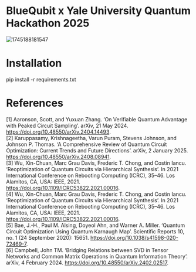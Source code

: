 # BlueQubit x Yale University Quantum Hackathon 2025

![1745188181547](https://github.com/user-attachments/assets/52cdd191-4f64-4695-9af0-13e92330c4af)

# Installation

pip install -r requirements.txt

# References
[1] Aaronson, Scott, and Yuxuan Zhang. ‘On Verifiable Quantum Advantage with Peaked Circuit Sampling’. arXiv, 21 May 2024. https://doi.org/10.48550/arXiv.2404.14493. <br/>
[2] Karuppasamy, Krishnageetha, Varun Puram, Stevens Johnson, and Johnson P. Thomas. ‘A Comprehensive Review of Quantum Circuit Optimization: Current Trends and Future Directions’. arXiv, 2 January 2025. https://doi.org/10.48550/arXiv.2408.08941. <br/>
[3] Wu, Xin-Chuan, Marc Grau Davis, Frederic T. Chong, and Costin Iancu. ‘Reoptimization of Quantum Circuits via Hierarchical Synthesis’. In 2021 International Conference on Rebooting Computing (ICRC), 35–46. Los Alamitos, CA, USA: IEEE, 2021. https://doi.org/10.1109/ICRC53822.2021.00016. <br/>
[4] Wu, Xin-Chuan, Marc Grau Davis, Frederic T. Chong, and Costin Iancu. ‘Reoptimization of Quantum Circuits via Hierarchical Synthesis’. In 2021 International Conference on Rebooting Computing (ICRC), 35–46. Los Alamitos, CA, USA: IEEE, 2021. https://doi.org/10.1109/ICRC53822.2021.00016. <br/>
[5] Bae, J.-H., Paul M. Alsing, Doyeol Ahn, and Warner A. Miller. ‘Quantum Circuit Optimization Using Quantum Karnaugh Map’. Scientific Reports 10, no. 1 (24 September 2020): 15651. https://doi.org/10.1038/s41598-020-72469-7. <br/>
[6] Campbell, John TM. ‘Bridging Relations between SVD in Tensor Networks and Common Matrix Operations in Quantum Information Theory’. arXiv, 4 February 2024. https://doi.org/10.48550/arXiv.2402.02517. <br/>
